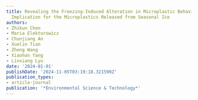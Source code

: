 ```yaml
---
title: Revealing the Freezing-Induced Alteration in Microplastic Behavior and Its
  Implication for the Microplastics Released from Seasonal Ice
authors:
- Zhikun Chen
- Maria Elektorowicz
- Chunjiang An
- Xuelin Tian
- Zheng Wang
- Xiaohan Yang
- Linxiang Lyu
date: '2024-01-01'
publishDate: '2024-11-05T03:19:18.321590Z'
publication_types:
- article-journal
publication: '*Environmental Science & Technology*'
---
```

